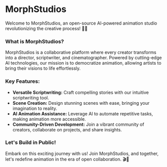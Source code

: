 # MorphStudios

Welcome to MorphStudios, an open-source AI-powered animation studio revolutionizing the creative process! 🚀✨

### What is MorphStudios?

MorphStudios is a collaborative platform where every creator transforms into a director, scriptwriter, and cinematographer. Powered by cutting-edge AI technologies, our mission is to democratize animation, allowing artists to bring their visions to life effortlessly.

### Key Features:

- **Versatile Scriptwriting:** Craft compelling stories with our intuitive scriptwriting tool.
- **Scene Creation:** Design stunning scenes with ease, bringing your imagination to reality.
- **AI Animation Assistance:** Leverage AI to automate repetitive tasks, making animation more accessible.
- **Community-Driven Development:** Join a vibrant community of creators, collaborate on projects, and share insights.

### Let's Build in Public!

Embark on this exciting journey with us! Join MorphStudios, and together, let's redefine animation in the era of open collaboration. 🎬🤝
